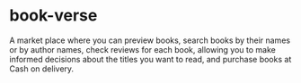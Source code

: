 # book-verse
A market place where you can preview books, search books by their names or by author names, check reviews for each book, allowing you to make informed decisions about the titles you want to read, and purchase books at Cash on delivery.
